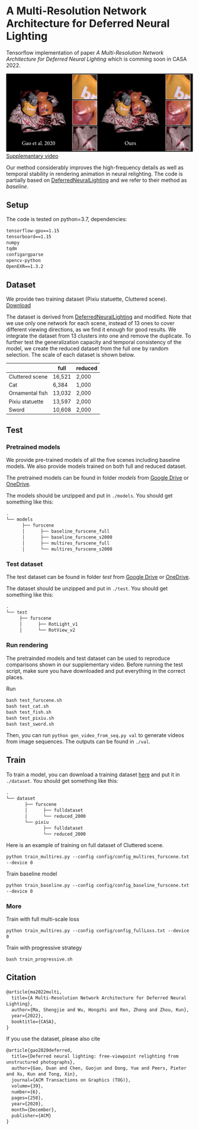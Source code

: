 # A Multi-Resolution Network Architecture for Deferred Neural Lighting

Tensorflow implementation of paper *A Multi-Resolution Network Architecture for Deferred Neural Lighting* which is comming soon in CASA 2022.

![teaser](./fig/total2_casa.png)
[Supplemantary video](https://zjumsj.github.io/MRNDNL.github.io/)

Our method considerably improves the high-frequency details as well as temporal stability in rendering animation in neural relighting. The code is partially based on [DeferredNeuralLighting](https://github.com/msraig/DeferredNeuralLighting) and we refer to their method as *baseline*.   



## Setup

The code is tested on python=3.7, dependencies:

```
tensorflow-gpu==1.15
tensorboard==1.15
numpy
tqdm
configargparse
opencv-python
OpenEXR==1.3.2
```

## Dataset  

We provide two training dataset (Pixiu statuette, Cluttered scene). [Download](TODO)

The dataset is derived from [DeferredNeuralLighting](https://github.com/msraig/DeferredNeuralLighting) and modified. Note that we use only one network for each scene, instead of 13 ones to cover different viewing directions, as we find it enough for good results. We integrate the dataset from 13 clusters into one and remove the duplicate. To further test the generalization capacity and temporal consistency of the model, we create the reduced dataset from the full one by random selection. The scale of each dataset is shown below. 

| | full | reduced  |
|----|----|----|
|Cluttered scene| 16,521 | 2,000 |
|Cat| 6,384 | 1,000 |
|Ornamental fish| 13,032 | 2,000 |
|Pixiu statuette| 13,597 | 2,000 |
|Sword| 10,608 | 2,000 |

## Test 
### Pretrained models

We provide pre-trained models of all the five scenes including baseline models. We also provide models trained on both full and reduced dataset.

The pretrained models can be found in folder *models* from [Google Drive](https://drive.google.com/drive/folders/1h2F9OFWf814opyvX_XiIc3OBJdyv9mEw?usp=sharing) or [OneDrive](https://zjueducn-my.sharepoint.com/:f:/g/personal/3140103086_zju_edu_cn/EoRrq2-SRjlLt7t4HLsXkwABYLHcJMetyH-hpYr3g84aeA?e=8kvKoj).

The models should be unzipped and put in `./models`. You should get something like this:  
```
.
└── models
      ├── furscene    					
      │      ├── baseline_furscene_full   		
      │      ├── baseline_furscene_s2000   		
      │      ├── multires_furscene_full
      │      └── multires_furscene_s2000
```

### Test dataset

The test dataset can be found in folder *test* from [Google Drive](https://drive.google.com/drive/folders/1h2F9OFWf814opyvX_XiIc3OBJdyv9mEw?usp=sharing) or [OneDrive](https://zjueducn-my.sharepoint.com/:f:/g/personal/3140103086_zju_edu_cn/EoRrq2-SRjlLt7t4HLsXkwABYLHcJMetyH-hpYr3g84aeA?e=8kvKoj).

The dataset should be unzipped and put in `./test`. You should get something like this:  
```
.
└── test
     ├── furscene    					
     │      ├── RotLight_v1   		
     │      └── RotView_v2
```

### Run rendering

The pretrainded models and test dataset can be used to reproduce comparisons shown in our supplementary video. Before running the test script, make sure you have downloaded and put everything in the correct places.

Run
```
bash test_furscene.sh
bash test_cat.sh
bash test_fish.sh
bash test_pixiu.sh
bash test_sword.sh
```

Then, you can run `python gen_video_from_seq.py val` to generate videos from image sequences. The outputs can be found in `./val`.    

## Train

To train a model, you can download a training dataset [here](TODO) and put it in `./dataset`. You should get something like this:

```
.
└── dataset
       ├── furscene    					
       │      ├── fulldataset   		
       │      └── reduced_2000
       └── pixiu
              ├── fulldataset   		
              └── reduced_2000
```

Here is an example of training on full dataset of Cluttered scene.
```
python train_multires.py --config config/config_multires_furscene.txt --device 0
```

Train baseline model
```
python train_baseline.py --config config/config_baseline_furscene.txt --device 0
```

### More

Train with full multi-scale loss
```
python train_multires.py --config config/config_fullLoss.txt --device 0
```

Train with progressive strategy
```
bash train_progressive.sh
```


## Citation


<!-- TODO: may modify citation when paper is officially published-->

```
@article{ma2022multi,
  title={A Multi-Resolution Network Architecture for Deferred Neural Lighting},
  author={Ma, Shengjie and Wu, Hongzhi and Ren, Zhong and Zhou, Kun},
  year={2022},
  booktitle={CASA},
}
```

If you use the dataset, please also cite

```
@article{gao2020deferred,
  title={Deferred neural lighting: free-viewpoint relighting from unstructured photographs},
  author={Gao, Duan and Chen, Guojun and Dong, Yue and Peers, Pieter and Xu, Kun and Tong, Xin},
  journal={ACM Transactions on Graphics (TOG)},
  volume={39},
  number={6},
  pages={258},
  year={2020},
  month={December},
  publisher={ACM}
}
```


